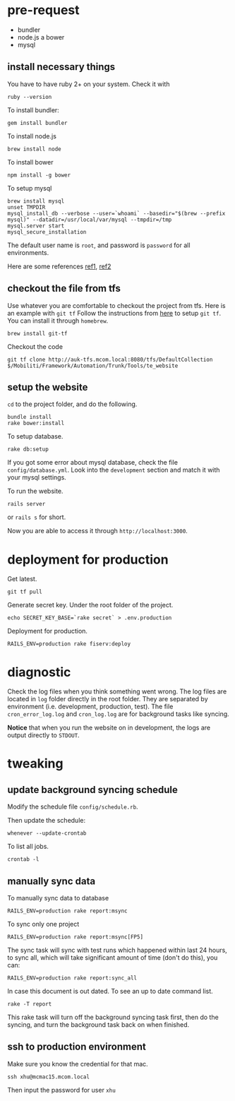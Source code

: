 # pre-request

- bundler
- node.js
a bower
- mysql

## install necessary things

You have to have ruby 2+ on your system. Check it with

    ruby --version

To install bundler:

    gem install bundler

To install node.js

    brew install node

To install bower

    npm install -g bower

To setup mysql

    brew install mysql
    unset TMPDIR
    mysql_install_db --verbose --user=`whoami` --basedir="$(brew --prefix mysql)" --datadir=/usr/local/var/mysql --tmpdir=/tmp
    mysql.server start
    mysql_secure_installation

The default user name is `root`, and password is `password` for all environments.

Here are some references [ref1](http://blog.joefallon.net/2013/10/install-mysql-on-mac-osx-using-homebrew/), [ref2](https://coderwall.com/p/os6woq/uninstall-all-those-broken-versions-of-mysql-and-re-install-it-with-brew-on-mac-mavericks)

## checkout the file from tfs

Use whatever you are comfortable to checkout the project from tfs.
Here is an example with `git tf`
Follow the instructions from [here](https://gittf.codeplex.com/) to setup `git tf`.
You can install it through `homebrew`.

    brew install git-tf

Checkout the code

    git tf clone http://auk-tfs.mcom.local:8080/tfs/DefaultCollection $/Mobiliti/Framework/Automation/Trunk/Tools/te_website

## setup the website

`cd` to the project folder, and do the following.

    bundle install
    rake bower:install

To setup database.

    rake db:setup

If you got some error about mysql database, check the file `config/database.yml`. Look into the `development` section and match it with your mysql settings.

To run the website.

    rails server

or `rails s` for short.

Now you are able to access it through `http://localhost:3000`.

# deployment for production

Get latest.

    git tf pull

Generate secret key. Under the root folder of the project.

    echo SECRET_KEY_BASE=`rake secret` > .env.production

Deployment for production.

    RAILS_ENV=production rake fiserv:deploy

# diagnostic

Check the log files when you think something went wrong.
The log files are located in `log` folder directly in the root folder.
They are separated by environment (i.e. development, production, test).
The file `cron_error_log.log` and `cron_log.log` are for background tasks like syncing.

**Notice** that when you run the website on in development, the logs are output directly to `STDOUT`.


# tweaking

## update background syncing schedule

Modify the schedule file `config/schedule.rb`.

Then update the schedule:

    whenever --update-crontab

To list all jobs.

    crontab -l

## manually sync data

To manually sync data to database

    RAILS_ENV=production rake report:msync

To sync only one project

    RAILS_ENV=production rake report:msync[FP5]

The sync task will sync with test runs which happened within last 24 hours, to sync all, which will take significant amount of time (don't do this), you can:

    RAILS_ENV=production rake report:sync_all

In case this document is out dated. To see an up to date command list.

    rake -T report

This rake task will turn off the background syncing task first, then do the syncing, and turn the background task back on when finished.

## ssh to production environment

Make sure you know the credential for that mac.

    ssh xhu@mcmac15.mcom.local

Then input the password for user `xhu`
